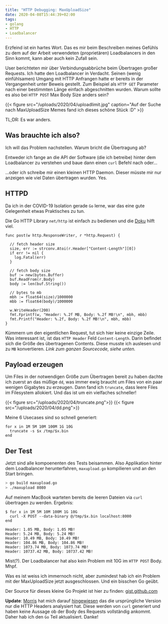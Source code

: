```yaml
---
title: "HTTP Debugging: MaxUploadSize"
date: 2020-04-08T15:44:39+02:00
tags:
- golang
- HTTP
- Loadbalancer
---
```


Erzfeind ist ein hartes Wort. Das es mir beim Beschreiben meines Gefühls zu
dem auf der Arbeit verwendeten (proprietären) Loadbalancers in den Sinn kommt, kann aber
auch kein Zufall sein.

<!--more-->

User berichteten mir über Verbindungsabbrüche beim Übertragen großer
Requests. Ich hatte den Loadbalancer in Verdacht. Seinen (wenig einfühlsamen)
Umgang mit HTTP Anfrangen hatte er bereits in der Vergangenheit unter Beweis
gestellt. Zum Beispiel als `HTTP GET` Parameter nach einer bestimmten Länge
einfach abgeschnitten wurden. Warum sollte es also bei `HTTP POST` Max Body
Size anders sein?

{{< figure src="/uploads/2020/04/uploadlimit.jpg" caption="Auf der Suche nach MaxUploadSize Memes fand ich dieses schöne Stück :D" >}}

TL;DR: Es war anders.

## Was brauchte ich also?

Ich will das Problem nachstellen. Warum bricht die Übertragung ab?

Entweder ich fange an die API der Software (die ich betreibe) hinter dem
Loadbalancer zu verstehen und baue dann einen `curl` Befehl nach oder...

...oder ich schreibe mir einen kleinen HTTP Daemon. Dieser müsste mir nur
anzeigen wie viel Daten übertragen wurden. Yes.

## HTTPD

Da ich in der COVID-19 Isolation gerade `Go` lerne, war das eine gute
Gelegenheit etwas Praktisches zu tun.

Die Go HTTP Library `net/http` ist einfach zu bedienen und die
[Doku](https://golang.org/pkg/net/http/#Response) hilft
viel.

```golang
func post(w http.ResponseWriter, r *http.Request) {

  // fetch header size
  size, err := strconv.Atoi(r.Header["Content-Length"][0])
  if err != nil {
    log.Fatal(err)
  }

  // fetch body size
  buf := new(bytes.Buffer)
  buf.ReadFrom(r.Body)
  body := len(buf.String())

  // bytes to mb
  mbh := float64(size)/1000000
  mbb := float64(body)/1000000

  w.WriteHeader(200)
  fmt.Fprintf(w, "Header: %.2f MB, Body: %.2f MB!\n", mbh, mbb)
  fmt.Printf("Header: %.2f, Body: %.2f MB!\n", mbh, mbb)
}
```

Kümmern um den eigentlichen Request, tut sich hier keine einzige Zeile. Was
interessant ist, ist das `HTTP Header` Feld `Content-Length`. Darin befindet
sich die Größe des übertragenen Contents. Diese musste
ich auslesen und zu `MB` konvertieren. *Link zum ganzen Sourcecode, siehe unten.*

## Payload erzeugen

Um Files in der notwendigen Größe zum Übertragen bereit zu haben dachte ich
zuerst an das müßige `dd`, was immer ewig braucht um Files von ein paar
wenigen Gigabytes zu erzeugen. Dann fand ich `truncate`, dass leere Files
im Filesystem allokiert. Und das ist um ein vielfaches schneller!

{{< figure src="/uploads/2020/04/truncate.png">}}
{{< figure src="/uploads/2020/04/dd.png">}}

Meine 6 Usecases sind so schnell generiert:

```fish
for x in 1M 5M 10M 100M 1G 10G
  truncate -s $x /tmp/$x.bin
end
```

## Der Test

Jetzt sind alle kompoenenten des Tests beisammen. Also Applikation hinter dem
Loadbalancer herunterfahren, `maxupload.go` kompilieren und an den Start
bringen.

``` bash
> go build maxupload.go
> ./maxupload 8080
```

Auf meinem MacBook warteten bereits die leeren Dateien via `curl` übertragen
zu werden. Ergebnis:

```fish
$ for x in 1M 5M 10M 100M 1G 10G
  curl -X POST --data-binary @/tmp/$x.bin localhost:8000
end

Header: 1.05 MB, Body: 1.05 MB!
Header: 5.24 MB, Body: 5.24 MB!
Header: 10.49 MB, Body: 10.49 MB!
Header: 104.86 MB, Body: 104.86 MB!
Header: 1073.74 MB, Body: 1073.74 MB!
Header: 10737.42 MB, Body: 10737.42 MB!
```

Mist(?). Der Loadbalancer hat also kein Problem mit 10G im `HTTP POST` Body. Mhpf.

Was es ist weiss ich immernoch nicht, aber zumindest hab ich ein Problem mit
der MaxUploadSize jetzt ausgeschlossen. Und ein bisschen Go geübt.

Der Source für dieses kleine Go Projekt ist hier zu finden:
[gist.github.com](https://gist.github.com/noqqe/f5cb617897eb495ea60a9f68be5ca412)

**Update**: [Morris](https://twitter.com/MorrisJobke) hat mich darauf
[hingewiesen](https://twitter.com/MorrisJobke/status/1247874283810029568) das
die ursprüngliche Version nur die HTTP Headers analysiert hat. Diese werden
von `curl` generiert und haben keine Aussage ob der Body des Requests
vollständig ankommt. Daher hab ich den `Go` Teil aktualisiert. Danke!
